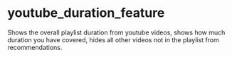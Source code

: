# youtube_duration_feature
Shows the overall playlist duration from youtube videos, shows how much duration you have covered, hides all other videos not in the playlist from recommendations.
